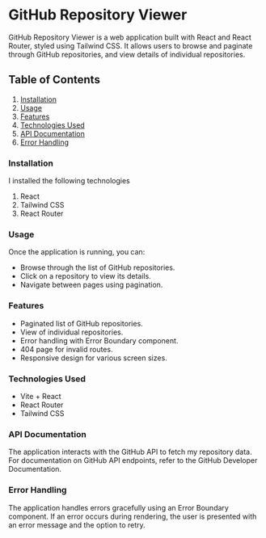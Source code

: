 # GitHub Repository Viewer

GitHub Repository Viewer is a web application built with React and React Router, styled using Tailwind CSS. It allows users to browse and paginate through GitHub repositories, and view details of individual repositories.

## Table of Contents

1. [Installation](#installation)
2. [Usage](#usage)
3. [Features](#features)
4. [Technologies Used](#technologies-used)
5. [API Documentation](#api-documentation)
6. [Error Handling](#error-handling)



### Installation

I installed the following technologies

1. React
2. Tailwind CSS
3. React Router

### Usage
Once the application is running, you can:

- Browse through the list of GitHub repositories.
- Click on a repository to view its details.
- Navigate between pages using pagination.

### Features
- Paginated list of GitHub repositories.
- View of individual repositories.
- Error handling with Error Boundary component.
- 404 page for invalid routes.
- Responsive design for various screen sizes.

### Technologies Used
- Vite + React
- React Router
- Tailwind CSS

### API Documentation
The application interacts with the GitHub API to fetch my repository data. For documentation on GitHub API endpoints, refer to the GitHub Developer Documentation.

### Error Handling
The application handles errors gracefully using an Error Boundary component. If an error occurs during rendering, the user is presented with an error message and the option to retry.


